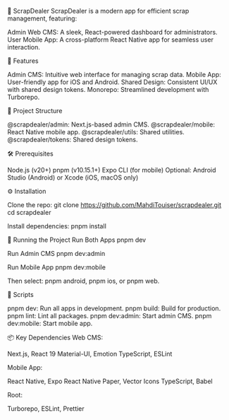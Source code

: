 🌟 ScrapDealer
ScrapDealer is a modern app for efficient scrap management, featuring:

Admin Web CMS: A sleek, React-powered dashboard for administrators.
User Mobile App: A cross-platform React Native app for seamless user interaction.


🚀 Features

Admin CMS: Intuitive web interface for managing scrap data.
Mobile App: User-friendly app for iOS and Android.
Shared Design: Consistent UI/UX with shared design tokens.
Monorepo: Streamlined development with Turborepo.


📂 Project Structure

@scrapdealer/admin: Next.js-based admin CMS.
@scrapdealer/mobile: React Native mobile app.
@scrapdealer/utils: Shared utilities.
@scrapdealer/tokens: Shared design tokens.


🛠️ Prerequisites

Node.js (v20+)
pnpm (v10.15.1+)
Expo CLI (for mobile)
Optional: Android Studio (Android) or Xcode (iOS, macOS only)


⚙️ Installation

Clone the repo:
git clone https://github.com/MahdiTouiser/scrapdealer.git
cd scrapdealer


Install dependencies:
pnpm install




🏃 Running the Project
Run Both Apps
pnpm dev

Run Admin CMS
pnpm dev:admin

Run Mobile App
pnpm dev:mobile

Then select: pnpm android, pnpm ios, or pnpm web.

📜 Scripts

pnpm dev: Run all apps in development.
pnpm build: Build for production.
pnpm lint: Lint all packages.
pnpm dev:admin: Start admin CMS.
pnpm dev:mobile: Start mobile app.


📦 Key Dependencies
Web CMS:

Next.js, React 19
Material-UI, Emotion
TypeScript, ESLint

Mobile App:

React Native, Expo
React Native Paper, Vector Icons
TypeScript, Babel

Root:

Turborepo, ESLint, Prettier
